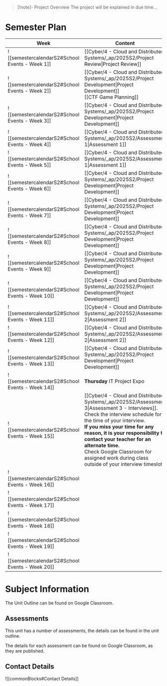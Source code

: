 > [!note]- Project Overview
> The project will be explained in due time...


# Semester Plan


| Week                                            | Content                                                                                                                                                                                                                                                                                                                                                                         | Submissions                    |
| ----------------------------------------------- | ------------------------------------------------------------------------------------------------------------------------------------------------------------------------------------------------------------------------------------------------------------------------------------------------------------------------------------------------------------------------------- | ------------------------------ |
| ![[semestercalendarS2#School Events - Week 1]]  | [[Cyber/4 - Cloud and Distributed Systems/_ap/2025S2/Project Review\|Project Review]]                                                                                                                                                                                                                                                                                           |                                |
| ![[semestercalendarS2#School Events - Week 2]]  | [[Cyber/4 - Cloud and Distributed Systems/_ap/2025S2/Project Development\|Project Development]]<br>[[CTF Game Planning]]                                                                                                                                                                                                                                                        |                                |
| ![[semestercalendarS2#School Events - Week 3]]  | [[Cyber/4 - Cloud and Distributed Systems/_ap/2025S2/Project Development\|Project Development]]                                                                                                                                                                                                                                                                                 |                                |
| ![[semestercalendarS2#School Events - Week 4]]  | [[Cyber/4 - Cloud and Distributed Systems/_ap/2025S2/Assessment 1\|Assessment 1]]                                                                                                                                                                                                                                                                                               |                                |
| ![[semestercalendarS2#School Events - Week 5]]  | [[Cyber/4 - Cloud and Distributed Systems/_ap/2025S2/Assessment 1\|Assessment 1]]                                                                                                                                                                                                                                                                                               | **Wednesday** Assessment 1 Due |
| ![[semestercalendarS2#School Events - Week 6]]  | [[Cyber/4 - Cloud and Distributed Systems/_ap/2025S2/Project Development\|Project Development]]                                                                                                                                                                                                                                                                                 |                                |
| ![[semestercalendarS2#School Events - Week 7]]  | [[Cyber/4 - Cloud and Distributed Systems/_ap/2025S2/Project Development\|Project Development]]                                                                                                                                                                                                                                                                                 |                                |
| ![[semestercalendarS2#School Events - Week 8]]  | [[Cyber/4 - Cloud and Distributed Systems/_ap/2025S2/Project Development\|Project Development]]                                                                                                                                                                                                                                                                                 |                                |
| ![[semestercalendarS2#School Events - Week 9]]  | [[Cyber/4 - Cloud and Distributed Systems/_ap/2025S2/Project Development\|Project Development]]                                                                                                                                                                                                                                                                                 |                                |
| ![[semestercalendarS2#School Events - Week 10]] | [[Cyber/4 - Cloud and Distributed Systems/_ap/2025S2/Project Development\|Project Development]]                                                                                                                                                                                                                                                                                 |                                |
| ![[semestercalendarS2#School Events - Week 11]] | [[Cyber/4 - Cloud and Distributed Systems/_ap/2025S2/Assessment 2\|Assessment 2]]                                                                                                                                                                                                                                                                                               |                                |
| ![[semestercalendarS2#School Events - Week 12]] | [[Cyber/4 - Cloud and Distributed Systems/_ap/2025S2/Assessment 2\|Assessment 2]]                                                                                                                                                                                                                                                                                               | **Friday** Assessment 2 Due    |
| ![[semestercalendarS2#School Events - Week 13]] | [[Cyber/4 - Cloud and Distributed Systems/_ap/2025S2/Project Development\|Project Development]]                                                                                                                                                                                                                                                                                 |                                |
| ![[semestercalendarS2#School Events - Week 14]] | **Thursday** IT Project Expo                                                                                                                                                                                                                                                                                                                                                    |                                |
| ![[semestercalendarS2#School Events - Week 15]] | [[Cyber/4 - Cloud and Distributed Systems/_ap/2025S2/Assessment 3\|Assessment 3 - Interviews]]. Check the interview schedule for the time of your interview.<br>**If you miss your time for any reason, it is your responsibility to contact your teacher for an alternate time.**<br>Check Google Classroom for assigned work during class outside of your interview timeslot. | **All Week** Interviews        |
| ![[semestercalendarS2#School Events - Week 16]] |                                                                                                                                                                                                                                                                                                                                                                                 |                                |
| ![[semestercalendarS2#School Events - Week 17]] |                                                                                                                                                                                                                                                                                                                                                                                 |                                |
| ![[semestercalendarS2#School Events - Week 18]] |                                                                                                                                                                                                                                                                                                                                                                                 |                                |
| ![[semestercalendarS2#School Events - Week 19]] |                                                                                                                                                                                                                                                                                                                                                                                 |                                |
| ![[semestercalendarS2#School Events - Week 20]] |                                                                                                                                                                                                                                                                                                                                                                                 |                                |

# Subject Information

The Unit Outline can be found on Google Classroom.

## Assessments

This unit has a number of assessments, the details can be found in the unit outline.

The details for each assessment can be found on Google Classroom, as they are published.

## Contact Details

![[commonBlocks#Contact Details]]
